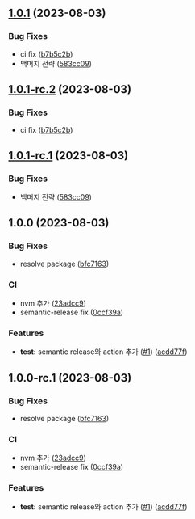 ## [1.0.1](https://github.com/0816i/semantic-release-test/compare/v1.0.0...v1.0.1) (2023-08-03)


### Bug Fixes

* ci fix ([b7b5c2b](https://github.com/0816i/semantic-release-test/commit/b7b5c2be5ac07bdb6906f3486c0a935cfa1f8e95))
* 백머지 전략 ([583cc09](https://github.com/0816i/semantic-release-test/commit/583cc09ad38339edd1500ed7fe72ff1a83ff60db))

## [1.0.1-rc.2](https://github.com/0816i/semantic-release-test/compare/v1.0.1-rc.1...v1.0.1-rc.2) (2023-08-03)


### Bug Fixes

* ci fix ([b7b5c2b](https://github.com/0816i/semantic-release-test/commit/b7b5c2be5ac07bdb6906f3486c0a935cfa1f8e95))

## [1.0.1-rc.1](https://github.com/0816i/semantic-release-test/compare/v1.0.0...v1.0.1-rc.1) (2023-08-03)


### Bug Fixes

* 백머지 전략 ([583cc09](https://github.com/0816i/semantic-release-test/commit/583cc09ad38339edd1500ed7fe72ff1a83ff60db))

## 1.0.0 (2023-08-03)


### Bug Fixes

* resolve package ([bfc7163](https://github.com/0816i/semantic-release-test/commit/bfc71634ddb8d5684a45eb645810c3d98f5877a1))


### CI

* nvm 추가 ([23adcc9](https://github.com/0816i/semantic-release-test/commit/23adcc956510031273e77501e40327b73306fdea))
* semantic-release fix ([0ccf39a](https://github.com/0816i/semantic-release-test/commit/0ccf39a24fb2a914418aa6ea7604511429f39fbd))


### Features

* **test:** semantic release와 action 추가 ([#1](https://github.com/0816i/semantic-release-test/issues/1)) ([acdd77f](https://github.com/0816i/semantic-release-test/commit/acdd77fb0ce198e897f7ec22ee395910542826f2))

## 1.0.0-rc.1 (2023-08-03)


### Bug Fixes

* resolve package ([bfc7163](https://github.com/0816i/semantic-release-test/commit/bfc71634ddb8d5684a45eb645810c3d98f5877a1))


### CI

* nvm 추가 ([23adcc9](https://github.com/0816i/semantic-release-test/commit/23adcc956510031273e77501e40327b73306fdea))
* semantic-release fix ([0ccf39a](https://github.com/0816i/semantic-release-test/commit/0ccf39a24fb2a914418aa6ea7604511429f39fbd))


### Features

* **test:** semantic release와 action 추가 ([#1](https://github.com/0816i/semantic-release-test/issues/1)) ([acdd77f](https://github.com/0816i/semantic-release-test/commit/acdd77fb0ce198e897f7ec22ee395910542826f2))
